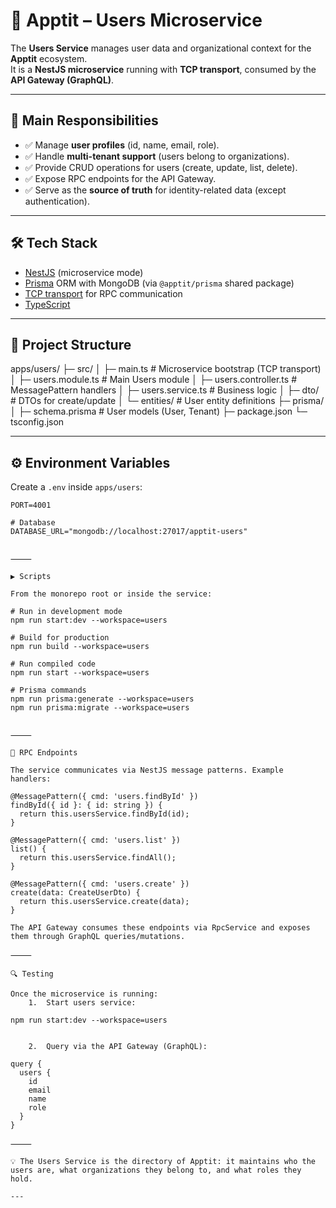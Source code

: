 # 👥 Apptit – Users Microservice

The **Users Service** manages user data and organizational context for the **Apptit** ecosystem.  
It is a **NestJS microservice** running with **TCP transport**, consumed by the **API Gateway (GraphQL)**.

---

## 📌 Main Responsibilities
- ✅ Manage **user profiles** (id, name, email, role).  
- ✅ Handle **multi-tenant support** (users belong to organizations).  
- ✅ Provide CRUD operations for users (create, update, list, delete).  
- ✅ Expose RPC endpoints for the API Gateway.  
- ✅ Serve as the **source of truth** for identity-related data (except authentication).  

---

## 🛠️ Tech Stack
- [NestJS](https://nestjs.com/) (microservice mode)  
- [Prisma](https://www.prisma.io/) ORM with MongoDB (via `@apptit/prisma` shared package)  
- [TCP transport](https://docs.nestjs.com/microservices/basics) for RPC communication  
- [TypeScript](https://www.typescriptlang.org/)  

---

## 📂 Project Structure

apps/users/
├─ src/
│  ├─ main.ts               # Microservice bootstrap (TCP transport)
│  ├─ users.module.ts       # Main Users module
│  ├─ users.controller.ts   # MessagePattern handlers
│  ├─ users.service.ts      # Business logic
│  ├─ dto/                  # DTOs for create/update
│  └─ entities/             # User entity definitions
├─ prisma/
│  ├─ schema.prisma         # User models (User, Tenant)
├─ package.json
└─ tsconfig.json

---

## ⚙️ Environment Variables
Create a `.env` inside `apps/users`:

```env
PORT=4001

# Database
DATABASE_URL="mongodb://localhost:27017/apptit-users"


⸻

▶️ Scripts

From the monorepo root or inside the service:

# Run in development mode
npm run start:dev --workspace=users

# Build for production
npm run build --workspace=users

# Run compiled code
npm run start --workspace=users

# Prisma commands
npm run prisma:generate --workspace=users
npm run prisma:migrate --workspace=users


⸻

🔌 RPC Endpoints

The service communicates via NestJS message patterns. Example handlers:

@MessagePattern({ cmd: 'users.findById' })
findById({ id }: { id: string }) {
  return this.usersService.findById(id);
}

@MessagePattern({ cmd: 'users.list' })
list() {
  return this.usersService.findAll();
}

@MessagePattern({ cmd: 'users.create' })
create(data: CreateUserDto) {
  return this.usersService.create(data);
}

The API Gateway consumes these endpoints via RpcService and exposes them through GraphQL queries/mutations.

⸻

🔍 Testing

Once the microservice is running:
	1.	Start users service:

npm run start:dev --workspace=users


	2.	Query via the API Gateway (GraphQL):

query {
  users {
    id
    email
    name
    role
  }
}

⸻

💡 The Users Service is the directory of Apptit: it maintains who the users are, what organizations they belong to, and what roles they hold.

---